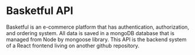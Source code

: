 # Basketful API

Basketful is an e-commerce platform that has authentication, authorization, and ordering system. All data is saved in a mongoDB database that is managed from Node by mongoose library. This API is the backend system of a React frontend living on another github repository.
